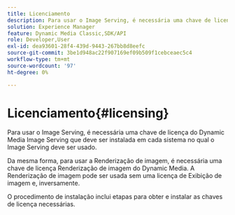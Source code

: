 ```yaml
---
title: Licenciamento
description: Para usar o Image Serving, é necessária uma chave de licença do Dynamic Media Image Serving que deve ser instalada em cada sistema no qual o Image Serving deve ser usado.
solution: Experience Manager
feature: Dynamic Media Classic,SDK/API
role: Developer,User
exl-id: dea93601-28f4-439d-9443-267bb8d8eefc
source-git-commit: 3be1d948ac22f907169ef09b509f1cebceaec5c4
workflow-type: tm+mt
source-wordcount: '97'
ht-degree: 0%

---
```


# Licenciamento{#licensing}

Para usar o Image Serving, é necessária uma chave de licença do Dynamic Media Image Serving que deve ser instalada em cada sistema no qual o Image Serving deve ser usado.

Da mesma forma, para usar a Renderização de imagem, é necessária uma chave de licença Renderização de imagem do Dynamic Media. A Renderização de imagem pode ser usada sem uma licença de Exibição de imagem e, inversamente.

O procedimento de instalação inclui etapas para obter e instalar as chaves de licença necessárias.
